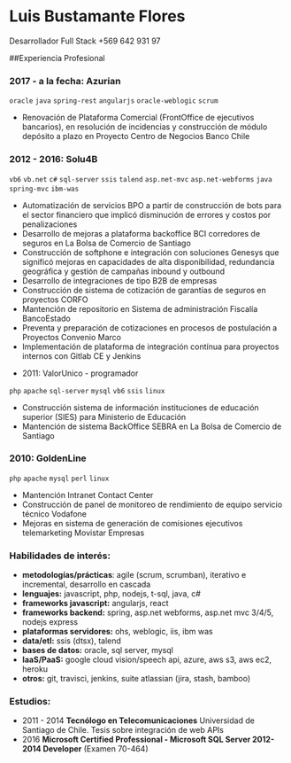 # Luis Bustamante Flores

Desarrollador Full Stack
+569 642 931 97

> 


##Experiencia Profesional

### 2017 - a la fecha: Azurian 

`oracle` `java` `spring-rest` `angularjs` `oracle-weblogic` `scrum`
	
* Renovación de Plataforma Comercial (FrontOffice de ejecutivos bancarios), en resolución de incidencias y construcción de módulo depósito a plazo en Proyecto Centro de Negocios Banco Chile

### 2012 - 2016: Solu4B
	
`vb6` `vb.net` `c#` `sql-server` `ssis` `talend` `asp.net-mvc` `asp.net-webforms` `java` `spring-mvc` `ibm-was`
	
* Automatización de servicios BPO a partir de construcción de bots para el sector financiero que implicó disminución de errores y costos por penalizaciones
* Desarrollo de mejoras a plataforma backoffice BCI corredores de seguros en La Bolsa de Comercio de Santiago
* Construcción de softphone e integración con soluciones Genesys que significó mejoras en capacidades de alta disponibilidad, redundancia geográfica y gestión de campañas inbound y outbound
* Desarrollo de integraciones de tipo B2B de empresas
* Construcción de sistema de cotización de garantías de seguros en proyectos CORFO
* Mantención de repositorio en Sistema de administración Fiscalía BancoEstado
* Preventa y preparación de cotizaciones en procesos de postulación a Proyectos Convenio Marco
* Implementación de plataforma de integración contínua para proyectos internos con Gitlab CE y Jenkins

- 2011: ValorUnico - programador

`php` `apache` `sql-server` `mysql` `vb6` `ssis` `linux`
	
* Construcción sistema de información instituciones de educación superior (SIES) para Ministerio de Educación
* Mantención de sistema BackOffice SEBRA en La Bolsa de Comercio de Santiago

### 2010: GoldenLine

`php` `apache` `mysql` `perl` `linux`
	
* Mantención Intranet Contact Center
* Construcción de panel de monitoreo de rendimiento de equipo servicio técnico Vodafone
* Mejoras en sistema de generación de comisiones ejecutivos telemarketing Movistar Empresas

### Habilidades de interés:

* **metodologías/prácticas**: agile (scrum, scrumban), iterativo e incremental, desarrollo en cascada
* **lenguajes:** javascript, php, nodejs, t-sql, java, c#
* **frameworks javascript:** angularjs, react
* **frameworks backend:** spring, asp.net webforms, asp.net mvc 3/4/5, nodejs express
* **plataformas servidores:** ohs, weblogic, iis, ibm was
* **data/etl:** ssis (dtsx),  talend
* **bases de datos:** oracle, sql server, mysql
* **IaaS/PaaS:** google cloud vision/speech api, azure, aws s3, aws ec2, heroku
* **otros:** git, travisci, jenkins, suite atlassian (jira, stash, bamboo)


### Estudios:

- 2011 - 2014 **Tecnólogo en Telecomunicaciones** Universidad de Santiago de Chile. Tesis sobre integración de web APIs
- 2016 **Microsoft Certified Professional - Microsoft SQL Server 2012-2014 Developer** (Examen 70-464)

